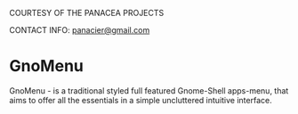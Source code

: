 COURTESY  OF  THE PANACEA PROJECTS

CONTACT INFO: panacier@gmail.com 

GnoMenu
=======

GnoMenu - is a traditional styled full featured Gnome-Shell apps-menu, that aims to offer all the essentials in a simple uncluttered intuitive interface.
